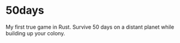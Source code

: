 # 50days
My first true game in Rust. Survive 50 days on a distant planet while building up your colony.
